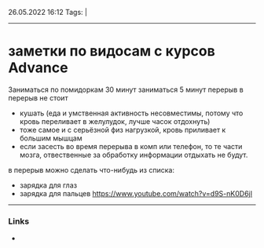 26.05.2022  16:12
Tags:  |
____

# заметки по видосам с курсов Advance

Заниматься по помидоркам
30 минут заниматься
5 минут перерыв
в перерыв не стоит
- кушать (еда и умственная активность несовместимы, потому что кровь переливает в желулудок, лучше часок отдохнуть)
- тоже самое и с серьёзной физ нагрузкой, кровь приливает к большим мышцам
- если засесть во время перерыва в комп или телефон, то те части мозга, отвественные за обработку информации отдыхать не будут.

в перерыв можно сделать что-нибудь из списка:
- зарядка для глаз
- зарядка для пальцев https://www.youtube.com/watch?v=d9S-nK0D6jI



____ 
### Links
-

